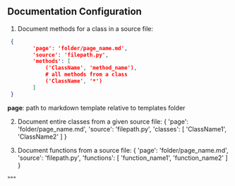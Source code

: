 ## Documentation Configuration

1. Document methods for a class in a source file:
```json
 {
        'page': 'folder/page_name.md',
        'source': 'filepath.py',
        'methods': [
            ('ClassName', 'method_name'),
            # all methods from a class
            ('ClassName', '*')
        ]
 }
```    
**page**: path to markdown template relative to templates folder

   

2. Document entire classes from a given source file:
    {
        'page': 'folder/page_name.md',
        'source': 'filepath.py',
        'classes': [
            'ClassName1',
            'ClassName2'
        ]
    }

3. Document functions from a source file:
     {
        'page': 'folder/page_name.md',
        'source': 'filepath.py',
        'functions': [
            'function_name1',
            'function_name2'
        ]
    }



"""